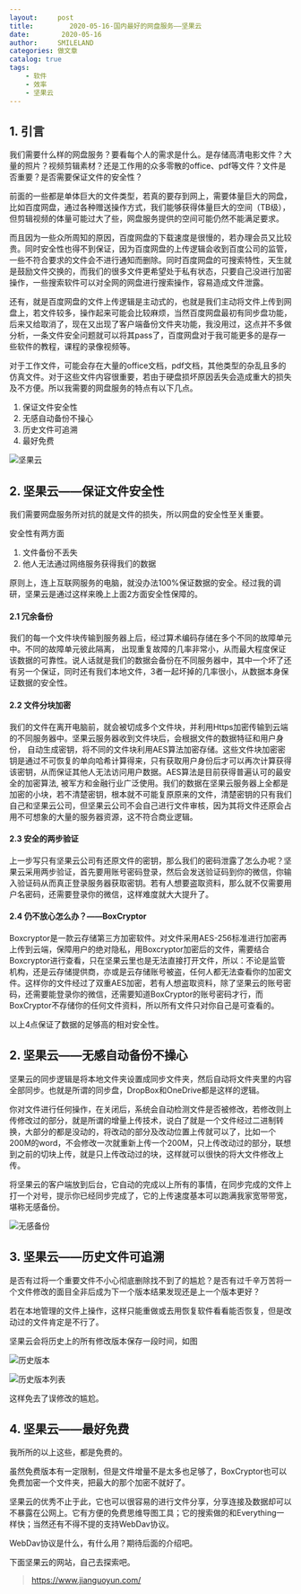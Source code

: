 ```yaml
---
layout:     post
title:         2020-05-16-国内最好的网盘服务——坚果云
date:        2020-05-16
author:     SMILELAND
categories: 做文章
catalog: true
tags:
    - 软件
    - 效率
    - 坚果云
---
```


## 1. 引言

我们需要什么样的网盘服务？要看每个人的需求是什么。是存储高清电影文件？大量的照片？视频剪辑素材？还是工作用的众多零散的office、pdf等文件？文件是否重要？是否需要保证文件的安全性？

前面的一些都是单体巨大的文件类型，若真的要存到网上，需要体量巨大的网盘，比如百度网盘，通过各种赠送操作方式，我们能够获得体量巨大的空间（TB级），但剪辑视频的体量可能过大了些，网盘服务提供的空间可能仍然不能满足要求。

而且因为一些众所周知的原因，百度网盘的下载速度是很慢的，若办理会员又比较贵。同时安全性也得不到保证，因为百度网盘的上传逻辑会收到百度公司的监管，一些不符合要求的文件会不进行通知而删除。同时百度网盘的可搜索特性，天生就是鼓励文件交换的，而我们的很多文件更希望处于私有状态，只要自己没进行加密操作，一些搜索软件可以对全网的网盘进行搜索操作，容易造成文件泄露。

还有，就是百度网盘的文件上传逻辑是主动式的，也就是我们主动将文件上传到网盘上，若文件较多，操作起来可能会比较麻烦，当然百度网盘最初有同步盘功能，后来又给取消了，现在又出现了客户端备份文件夹功能，我没用过，这点并不多做分析，一条文件安全问题就可以将其pass了，百度网盘对于我可能更多的是存一些软件的教程，课程的录像视频等。

对于工作文件，可能会存在大量的office文档，pdf文档，其他类型的杂乱且多的仿真文件。对于这些文件内容很重要，若由于硬盘损坏原因丢失会造成重大的损失及不方便。所以我需要的网盘服务的特点有以下几点。

1. 保证文件安全性
2. 无感自动备份不操心
3. 历史文件可追溯
4. 最好免费

![坚果云](https://i.loli.net/2020/05/16/zqGsj4JlR9B6hrC.png)

## 2. 坚果云——保证文件安全性

我们需要网盘服务所对抗的就是文件的损失，所以网盘的安全性至关重要。

安全性有两方面

1. 文件备份不丢失
2. 他人无法通过网络服务获得我们的数据

原则上，连上互联网服务的电脑，就没办法100%保证数据的安全。经过我的调研，坚果云是通过这样来晚上上面2方面安全性保障的。

#### 2.1 冗余备份

我们的每一个文件块传输到服务器上后，经过算术编码存储在多个不同的故障单元中。不同的故障单元彼此隔离， 出现重复故障的几率非常小，从而最大程度保证该数据的可靠性。说人话就是我们的数据会备份在不同服务器中，其中一个坏了还有另一个保证，同时还有我们本地文件，3者一起坏掉的几率很小，从数据本身保证数据的安全性。

#### 2.2 文件分块加密

我们的文件在离开电脑前，就会被切成多个文件块，并利用Https加密传输到云端的不同服务器中。坚果云服务器收到文件块后，会根据文件的数据特征和用户身份， 自动生成密钥，将不同的文件块利用AES算法加密存储。这些文件块加密密钥是通过不可恢复的单向哈希计算得来，只有获取用户身份后才可以再次计算获得该密钥，从而保证其他人无法访问用户数据。AES算法是目前获得普遍认可的最安全的加密算法, 被军方和金融行业广泛使用。我们的数据在坚果云服务器上全都是加密的小块，若不清楚密钥，根本就不可能复原原来的文件，清楚密钥的只有我们自己和坚果云公司，但坚果云公司不会自己进行文件审核，因为其将文件还原会占用不可想象的大量的服务器资源，这不符合商业逻辑。

#### 2.3 安全的两步验证

上一步写只有坚果云公司有还原文件的密钥，那么我们的密码泄露了怎么办呢？坚果云采用两步验证，首先要用账号密码登录，然后会发送验证码到你的微信，你输入验证码从而真正登录服务器获取密钥。若有人想要盗取资料，那么就不仅需要用户名密码，还需要登录你的微信，这样难度就大大提升了。

#### 2.4 仍不放心怎么办？——BoxCryptor

Boxcryptor是一款云存储第三方加密软件。对文件采用AES-256标准进行加密再上传到云端，保障用户的绝对隐私，用Boxcryptor加密后的文件，需要结合Boxcryptor进行查看，只在坚果云里也是无法直接打开文件，所以：不论是监管机构，还是云存储提供商，亦或是云存储账号被盗，任何人都无法查看你的加密文件。这样你的文件经过了双重AES加密，若有人想盗取资料，除了坚果云的账号密码，还需要能登录你的微信，还需要知道BoxCryptor的账号密码才行，而BoxCryptor不存储你的任何文件资料，所以所有文件只对你自己是可查看的。

以上4点保证了数据的足够高的相对安全性。

## 2. 坚果云——无感自动备份不操心

坚果云的同步逻辑是将本地文件夹设置成同步文件夹，然后自动将文件夹里的内容全部同步。也就是所谓的同步盘，DropBox和OneDrive都是这样的逻辑。

你对文件进行任何操作，在关闭后，系统会自动检测文件是否被修改，若修改则上传修改过的部分，就是所谓的增量上传技术，说白了就是一个文件经过二进制转换，大部分的都是没动的，将改动的部分及改动位置上传就可以了，比如一个200M的word，不会修改一次就重新上传一个200M，只上传改动过的部分，联想到之前的切块上传，就是只上传改动过的块，这样就可以很快的将大文件修改上传。

将坚果云的客户端放到后台，它自动的完成以上所有的事情，在同步完成的文件上打一个对号，提示你已经同步完成了，它的上传速度基本可以跑满我家宽带带宽，堪称无感备份。

![无感备份](https://i.loli.net/2020/05/16/3xkHJjglMKvr9yW.png)

## 3. 坚果云——历史文件可追溯

是否有过将一个重要文件不小心彻底删除找不到了的尴尬？是否有过千辛万苦将一个文件修改的面目全非后成为下一个版本结果发现还是上一个版本更好？

若在本地管理的文件上操作，这样只能重做或去用恢复软件看看能否恢复，但是改动过的文件肯定是不行了。

坚果云会将历史上的所有修改版本保存一段时间，如图

![历史版本](https://i.loli.net/2020/05/16/oga6Kk7Vw5PLCB3.png)

![历史版本列表](https://i.loli.net/2020/05/16/Q5o6yEtj8drGANR.png)

这样免去了误修改的尴尬。

## 4. 坚果云——最好免费

我所所的以上这些，都是免费的。

虽然免费版本有一定限制，但是文件增量不是太多也足够了，BoxCryptor也可以免费加密一个文件夹，把最大的那个加密不就好了。

坚果云的优秀不止于此，它也可以很容易的进行文件分享，分享连接及数据却可以不暴露在公网上。它有方便的免费思维导图工具；它的搜索做的和Everything一样快；当然还有不得不提的支持WebDav协议。

WebDav协议是什么，有什么用？期待后面的介绍吧。

下面坚果云的网站，自己去探索吧。

> https://www.jianguoyun.com/